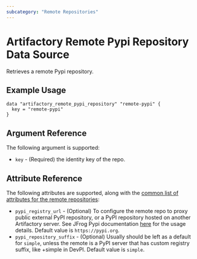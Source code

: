 ```yaml
---
subcategory: "Remote Repositories"
---
```

# Artifactory Remote Pypi Repository Data Source

Retrieves a remote Pypi repository.

## Example Usage

```hcl
data "artifactory_remote_pypi_repository" "remote-pypi" {
  key = "remote-pypi"
}
```

## Argument Reference

The following argument is supported:

* `key` - (Required) the identity key of the repo.

## Attribute Reference

The following attributes are supported, along with the [common list of attributes for the remote repositories](remote.md):

* `pypi_registry_url` - (Optional) To configure the remote repo to proxy public external PyPI repository, or a PyPI repository hosted on another Artifactory server. See JFrog Pypi documentation [here](https://www.jfrog.com/confluence/display/JFROG/PyPI+Repositories) for the usage details. Default value is `https://pypi.org`.
* `pypi_repository_suffix` - (Optional) Usually should be left as a default for `simple`, unless the remote is a PyPI server that has custom registry suffix, like +simple in DevPI. Default value is `simple`.
